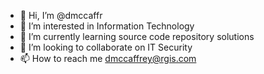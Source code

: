 - 👋 Hi, I’m @dmccaffr
- 👀 I’m interested in Information Technology
- 🌱 I’m currently learning source code repository solutions
- 💞️ I’m looking to collaborate on IT Security
- 📫 How to reach me dmccaffrey@rgis.com

<!---
dmccaffr/dmccaffr is a ✨ special ✨ repository because its `README.md` (this file) appears on your GitHub profile.
You can click the Preview link to take a look at your changes.
--->
